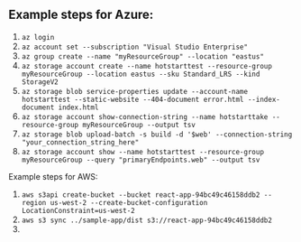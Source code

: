 ## Example steps for Azure:
1. `az login`
2. `az account set --subscription "Visual Studio Enterprise"`
3. `az group create --name "myResourceGroup" --location "eastus"`
4. `az storage account create --name hotstarttest --resource-group myResourceGroup --location eastus --sku Standard_LRS --kind StorageV2`
5. `az storage blob service-properties update --account-name hotstarttest --static-website --404-document error.html --index-document index.html`
6. `az storage account show-connection-string --name hotstarttake --resource-group myResourceGroup --output tsv`
7. `az storage blob upload-batch -s build -d '$web' --connection-string "your_connection_string_here"`
8. `az storage account show --name hotstarttest --resource-group myResourceGroup --query "primaryEndpoints.web" --output tsv`

Example steps for AWS:
1. `aws s3api create-bucket --bucket react-app-94bc49c46158ddb2 --region us-west-2 --create-bucket-configuration LocationConstraint=us-west-2`
2. `aws s3 sync ../sample-app/dist s3://react-app-94bc49c46158ddb2`
3. 
